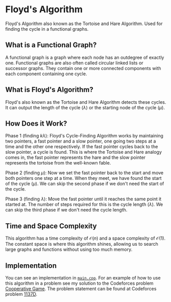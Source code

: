 # Floyd's Algorithm

Floyd's Algorithm also known as the Tortoise and Hare Algorithm. Used for finding the cycle in a functional graphs.

## What is a Functional Graph?

A functional graph is a graph where each node has an outdegree of exactly one. Functional graphs are also often called circular linked lists or successor graphs. They contain one or more connected components with each component containing one cycle.

## What is Floyd's Algorithm?

Floyd's also known as the Tortoise and Hare Algorithm detects these cycles. It can output the length of the cycle ($\lambda$) or the starting node of the cycle ($\mu$).

## How Does it Work?

Phase 1 (finding $k\lambda$): Floyd's Cycle-Finding Algorithm works by maintaining two pointers, a fast pointer and a slow pointer, one going two steps at a time and the other one respectively. If the fast pointer cycles back to the slow pointer, a cycle is found. This is where the Tortoise and Hare analogy comes in, the fast pointer represents the hare and the slow pointer represents the tortoise from the well-known fable.

Phase 2 (finding $\mu$): Now we set the fast pointer back to the start and move both pointers one step at a time. When they meet, we have found the start of the cycle ($\mu$). We can skip the second phase if we don't need the start of the cycle.

Phase 3 (finding $\lambda$): Move the fast pointer until it reaches the same point it started at. The number of steps required for this is the cycle length ($\lambda$). We can skip the third phase if we don't need the cycle length.

## Time and Space Complexity

This algorithm has a time complexity of $\mathcal{O}(n)$ and a space complexity of $\mathcal{O}(1)$. The constant space is where this algorithm shines, allowing us to search large graphs and functions without using too much memory.

## Implementation

You can see an implementation in [`main.cpp`](./main.cpp). For an example of how to use this algorithm in a problem see my solution to the Codeforces problem [Cooperative Game](../../../codeforces/1137D/main.cpp). The problem statement can be found at Codeforces problem [1137D](https://codeforces.com/problemset/problem/1137/D).
